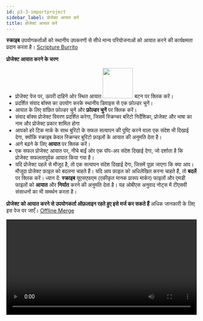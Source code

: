 ```yaml
---
id: p3-3-importproject
sidebar_label: प्रोजेक्ट आयात करें
title: प्रोजेक्ट आयात करें
---
```


**स्क्राइब** उपयोगकर्ताओं को स्थानीय उपकरणों से सीधे मान्य परियोजनाओं को आयात करने की कार्यक्षमता प्रदान करता है। [Scripture Burrito](https://docs.burrito.bible/) 

**प्रोजेक्ट आयात करने के चरण**

- प्रोजेक्ट पेज पर, ऊपरी दाहिने ओर स्थित आयात <img src="/assets/import01.png" width="80px" alt=""/> बटन पर क्लिक करें।
- प्रदर्शित संवाद बॉक्स का उपयोग करके स्थानीय डिवाइस से एक फ़ोल्डर चुनें।
- आयात के लिए वांछित फ़ोल्डर चुनें और **फ़ोल्डर चुनें** पर क्लिक करें।
- संवाद बॉक्स प्रोजेक्ट विवरण प्रदर्शित करेगा, जिसमें स्क्रिप्चर बरिटो निर्देशिका, प्रोजेक्ट और भाषा का नाम और प्रोजेक्ट प्रकार शामिल होगा
- आपको हरे टिक मार्क के साथ बुरिटो के सफल सत्यापन की पुष्टि करने वाला एक संदेश भी दिखाई देगा, क्योंकि स्क्राइब केवल स्क्रिप्चर बुरिटो फ़ाइलों के आयात की अनुमति देता है।
- आगे बढ़ने के लिए **आयात** पर क्लिक करें।
- एक सफल प्रोजेक्ट आयात पर, नीचे बाईं ओर एक पॉप-अप संदेश दिखाई देगा, जो दर्शाता है कि प्रोजेक्ट सफलतापूर्वक आयात किया गया है।
- यदि प्रोजेक्ट पहले से मौजूद है, तो एक सत्यापन संदेश दिखाई देगा, जिसमें पूछा जाएगा कि क्या आप। मौजूदा प्रोजेक्ट फ़ाइल को बदलना चाहते हैं। यदि आप फ़ाइल को अधिलेखित करना चाहते हैं, तो **बदलें** पर क्लिक करें।
ध्यान दें: **स्क्राइब** यूएसएफएम (एकीकृत मानक प्रारूप मार्कर) फाइलों और एमडी फाइलों को **आयात** और **निर्यात** करने की अनुमति देता है। यह ओबीएस अनुवाद नोट्स में टीएसवी संसाधनों का भी समर्थन करता है।

**प्रोजेक्ट को आयात करने से उपयोगकर्ता ऑफ़लाइन रहते हुए इसे मर्ज कर सकते हैं**
अधिक जानकारी के लिए इस पेज पर जाएँ। [Offline Merge](./p3-4-offlinemerge.md)

<video controls src="/assets/importbfile.mov" width="100%" type="video/mov"/>